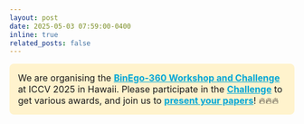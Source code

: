```yaml
---
layout: post
date: 2025-05-03 07:59:00-0400
inline: true
related_posts: false
---
```


<!-- We are organising the [BinEgo-360 Workshop and Challenge](https://x360dataset.github.io/BinEgo-360/) at ICCV 2025 in Hawaii.
Please participate in the [Challenge](https://x360dataset.github.io/BinEgo-360/#challenge) to get various awards, and join us to [present your papers](https://docs.google.com/forms/d/e/1FAIpQLSdn7KkKTgor_0Q0zb4BGnx20emAilCEgp4USDemS6mnWRUxPA/viewform)! -->

<!-- 🔥🔥🔥We are organising the <a href="https://x360dataset.github.io/BinEgo-360/" style="color:#00A6D6;">BinEgo-360 Workshop and Challenge</a> (deadline on 20th August) at ICCV 2025 in Hawaii.
Please participate in the <a href="https://x360dataset.github.io/BinEgo-360/#challenge" style="color:#00A6D6;">Challenge</a> to get various awards, and join us to <a href="https://docs.google.com/forms/d/e/1FAIpQLSdn7KkKTgor_0Q0zb4BGnx20emAilCEgp4USDemS6mnWRUxPA/viewform" style="color:#00A6D6;">present your papers</a>! -->

<div style="background-color: #FFF3CD; padding: 15px; border-radius: 8px; font-size: 16px;">
  We are organising the 
  <a href="https://x360dataset.github.io/BinEgo-360/" style="color:#00A6D6; font-weight: bold;">BinEgo-360 Workshop and Challenge</a> at ICCV 2025 in Hawaii. Please participate in the 
  <a href="https://x360dataset.github.io/BinEgo-360/#challenge" style="color:#00A6D6; font-weight: bold;">Challenge</a> 
  to get various awards, and join us to 
  <a href="https://docs.google.com/forms/d/e/1FAIpQLSdn7KkKTgor_0Q0zb4BGnx20emAilCEgp4USDemS6mnWRUxPA/viewform" style="color:#00A6D6; font-weight: bold;">present your papers</a>! 🔥🔥🔥
</div>

